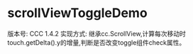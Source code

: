 # scrollViewToggleDemo
版本号: CCC 1.4.2
实现方式: 继承cc.ScrollView,计算每次移动时touch.getDelta().y的增量,判断是否改变toggle组件check属性。
